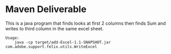 # Maven Deliverable
This is a java program that finds looks at first 2 columns then finds Sum and writes to third column in the same excel sheet.

```
Usage:
    java -cp target/add-Excel-1.1-SNAPSHOT.jar com.adobe.support.felix.utils.WriteExcel
```

